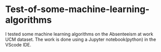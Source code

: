 # Test-of-some-machine-learning-algorithms
I tested some machine learning algorithms on the Absenteeism at work UCM dataset. 
The work is done using a Jupyter notebook(python) in the VScode IDE.
